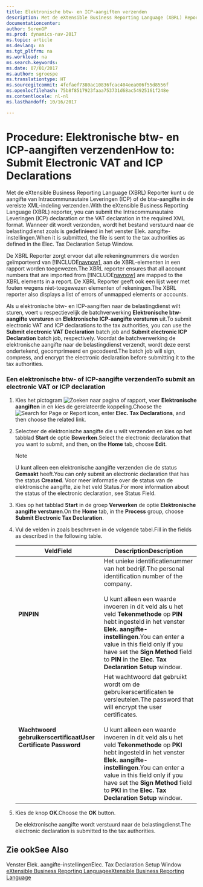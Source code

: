 ```yaml
---
title: Elektronische btw- en ICP-aangiften verzenden
description: Met de eXtensible Business Reporting Language (XBRL) Reporter kunt u de aangifte van Intracommunautaire Leveringen (ICP) of de btw-aangifte in de vereiste XML-indeling verzenden. Wanneer dit wordt verzonden, wordt het bestand verstuurd naar de belastingdienst zoals is gedefinieerd in het venster Elek. aangifte-instellingen.
documentationcenter: 
author: SorenGP
ms.prod: dynamics-nav-2017
ms.topic: article
ms.devlang: na
ms.tgt_pltfrm: na
ms.workload: na
ms.search.keywords: 
ms.date: 07/01/2017
ms.author: sgroespe
ms.translationtype: HT
ms.sourcegitcommit: 4fefaef7380ac10836fcac404eea006f55d8556f
ms.openlocfilehash: 75b8f8517923faaa753731d68ac54925161f248e
ms.contentlocale: nl-nl
ms.lasthandoff: 10/16/2017

---
```

# <a name="how-to-submit-electronic-vat-and-icp-declarations"></a><span data-ttu-id="6c660-104">Procedure: Elektronische btw- en ICP-aangiften verzenden</span><span class="sxs-lookup"><span data-stu-id="6c660-104">How to: Submit Electronic VAT and ICP Declarations</span></span>
<span data-ttu-id="6c660-105">Met de eXtensible Business Reporting Language (XBRL) Reporter kunt u de aangifte van Intracommunautaire Leveringen (ICP) of de btw-aangifte in de vereiste XML-indeling verzenden.</span><span class="sxs-lookup"><span data-stu-id="6c660-105">With the eXtensible Business Reporting Language (XBRL) reporter, you can submit the Intracommunautaire Leveringen (ICP) declaration or the VAT declaration in the required XML format.</span></span> <span data-ttu-id="6c660-106">Wanneer dit wordt verzonden, wordt het bestand verstuurd naar de belastingdienst zoals is gedefinieerd in het venster Elek. aangifte-instellingen.</span><span class="sxs-lookup"><span data-stu-id="6c660-106">When it is submitted, the file is sent to the tax authorities as defined in the Elec. Tax Declaration Setup Window.</span></span>  
  
 <span data-ttu-id="6c660-107">De XBRL Reporter zorgt ervoor dat alle rekeningnummers die worden geïmporteerd van [!INCLUDE[navnow](../../includes/navnow_md.md)], aan de XBRL-elementen in een rapport worden toegewezen.</span><span class="sxs-lookup"><span data-stu-id="6c660-107">The XBRL reporter ensures that all account numbers that are imported from [!INCLUDE[navnow](../../includes/navnow_md.md)] are mapped to the XBRL elements in a report.</span></span> <span data-ttu-id="6c660-108">De XBRL Reporter geeft ook een lijst weer met fouten wegens niet-toegewezen elementen of rekeningen.</span><span class="sxs-lookup"><span data-stu-id="6c660-108">The XBRL reporter also displays a list of errors of unmapped elements or accounts.</span></span>  
  
 <span data-ttu-id="6c660-109">Als u elektronische btw- en ICP-aangiften naar de belastingdienst wilt sturen, voert u respectievelijk de batchverwerking **Elektronische btw-aangifte versturen** en **Elektronische ICP-aangifte versturen** uit.</span><span class="sxs-lookup"><span data-stu-id="6c660-109">To submit electronic VAT and ICP declarations to the tax authorities, you can use the **Submit electronic VAT Declaration** batch job and **Submit electronic ICP Declaration** batch job, respectively.</span></span> <span data-ttu-id="6c660-110">Voordat de batchverwerking de elektronische aangifte naar de belastingdienst verzendt, wordt deze eerst ondertekend, gecomprimeerd en gecodeerd.</span><span class="sxs-lookup"><span data-stu-id="6c660-110">The batch job will sign, compress, and encrypt the electronic declaration before submitting it to the tax authorities.</span></span>  
  
### <a name="to-submit-an-electronic-vat-or-icp-declaration"></a><span data-ttu-id="6c660-111">Een elektronische btw- of ICP-aangifte verzenden</span><span class="sxs-lookup"><span data-stu-id="6c660-111">To submit an electronic VAT or ICP declaration</span></span>  
  
1.  <span data-ttu-id="6c660-112">Kies het pictogram ![Zoeken naar pagina of rapport](media/ui-search/search_small.png "pictogram Zoeken naar pagina of rapport"), voer **Elektronische aangiften** in en kies de gerelateerde koppeling.</span><span class="sxs-lookup"><span data-stu-id="6c660-112">Choose the ![Search for Page or Report](media/ui-search/search_small.png "Search for Page or Report icon") icon, enter **Elec. Tax Declarations**, and then choose the related link.</span></span>  
  
2.  <span data-ttu-id="6c660-113">Selecteer de elektronische aangifte die u wilt verzenden en kies op het tabblad **Start** de optie **Bewerken**.</span><span class="sxs-lookup"><span data-stu-id="6c660-113">Select the electronic declaration that you want to submit, and then, on the **Home** tab, choose **Edit**.</span></span>  
  
    > [!NOTE]  
    >  <span data-ttu-id="6c660-114">U kunt alleen een elektronische aangifte verzenden die de status **Gemaakt** heeft.</span><span class="sxs-lookup"><span data-stu-id="6c660-114">You can only submit an electronic declaration that has the status **Created**.</span></span> <span data-ttu-id="6c660-115">Voor meer informatie over de status van de elektronische aangifte, zie het veld Status.</span><span class="sxs-lookup"><span data-stu-id="6c660-115">For more information about the status of the electronic declaration, see Status Field.</span></span>  
  
3.  <span data-ttu-id="6c660-116">Kies op het tabblad **Start** in de groep **Verwerken** de optie **Elektronische aangifte versturen**.</span><span class="sxs-lookup"><span data-stu-id="6c660-116">On the **Home** tab, in the **Process** group, choose **Submit Electronic Tax Declaration**.</span></span>  
  
4.  <span data-ttu-id="6c660-117">Vul de velden in zoals beschreven in de volgende tabel.</span><span class="sxs-lookup"><span data-stu-id="6c660-117">Fill in the fields as described in the following table.</span></span>  
  
    |<span data-ttu-id="6c660-118">Veld</span><span class="sxs-lookup"><span data-stu-id="6c660-118">Field</span></span>|<span data-ttu-id="6c660-119">Description</span><span class="sxs-lookup"><span data-stu-id="6c660-119">Description</span></span>|  
    |---------------------------------|---------------------------------------|  
    |<span data-ttu-id="6c660-120">**PIN**</span><span class="sxs-lookup"><span data-stu-id="6c660-120">**PIN**</span></span>|<span data-ttu-id="6c660-121">Het unieke identificatienummer van het bedrijf.</span><span class="sxs-lookup"><span data-stu-id="6c660-121">The personal identification number of the company.</span></span><br /><br /> <span data-ttu-id="6c660-122">U kunt alleen een waarde invoeren in dit veld als u het veld **Tekenmethode** op **PIN** hebt ingesteld in het venster **Elek. aangifte-instellingen**.</span><span class="sxs-lookup"><span data-stu-id="6c660-122">You can enter a value in this field only if you have set the **Sign Method** field to **PIN** in the **Elec. Tax Declaration Setup** window.</span></span>|  
    |<span data-ttu-id="6c660-123">**Wachtwoord gebruikerscertificaat**</span><span class="sxs-lookup"><span data-stu-id="6c660-123">**User Certificate Password**</span></span>|<span data-ttu-id="6c660-124">Het wachtwoord dat gebruikt wordt om de gebruikerscertificaten te versleutelen.</span><span class="sxs-lookup"><span data-stu-id="6c660-124">The password that will encrypt the user certificates.</span></span><br /><br /> <span data-ttu-id="6c660-125">U kunt alleen een waarde invoeren in dit veld als u het veld **Tekenmethode** op **PKI** hebt ingesteld in het venster **Elek. aangifte-instellingen**.</span><span class="sxs-lookup"><span data-stu-id="6c660-125">You can enter a value in this field only if you have set the **Sign Method**  field to **PKI** in the **Elec. Tax Declaration Setup** window.</span></span>|  
  
5.  <span data-ttu-id="6c660-126">Kies de knop **OK**.</span><span class="sxs-lookup"><span data-stu-id="6c660-126">Choose the **OK** button.</span></span>  
  
     <span data-ttu-id="6c660-127">De elektronische aangifte wordt verstuurd naar de belastingdienst.</span><span class="sxs-lookup"><span data-stu-id="6c660-127">The electronic declaration is submitted to the tax authorities.</span></span>  
  
## <a name="see-also"></a><span data-ttu-id="6c660-128">Zie ook</span><span class="sxs-lookup"><span data-stu-id="6c660-128">See Also</span></span>  
 <span data-ttu-id="6c660-129">Venster Elek. aangifte-instellingen</span><span class="sxs-lookup"><span data-stu-id="6c660-129">Elec. Tax Declaration Setup Window</span></span>   
 [<span data-ttu-id="6c660-130">eXtensible Business Reporting Language</span><span class="sxs-lookup"><span data-stu-id="6c660-130">eXtensible Business Reporting Language</span></span>](extensible-business-reporting-language.md)
